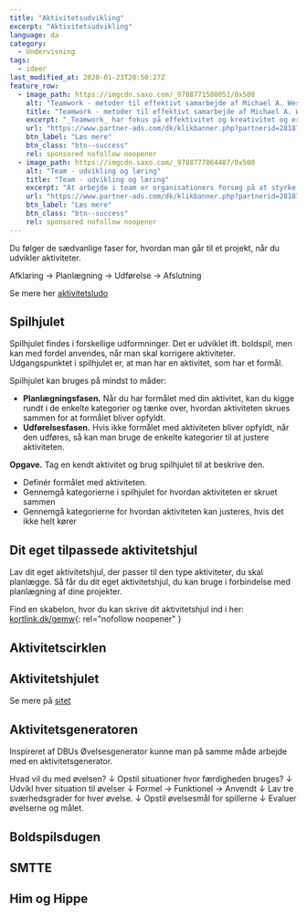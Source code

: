 ```yaml
---
title: "Aktivitetsudvikling"
excerpt: "Aktivitetsudvikling"
language: da
category:
  - Undervisning
tags:
  - ideer
last_modified_at: 2020-01-23T20:50:27Z
feature_row:
  - image_path: https://imgcdn.saxo.com/_9788771580051/0x500
    alt: "Teamwork - metoder til effektivt samarbejde af Michael A. West"
    title: "Teamwork - metoder til effektivt samarbejde af Michael A. West"
    excerpt: "_Teamwork_ har fokus på effektivitet og kreativitet og er for alle, der på den ene eller anden måde bruger teamwork i deres dagligdag. Bogen er fyldt med praktiske eksempler og teori, der kan hjælpe et team med at opstille mål og opnå dem."
    url: "https://www.partner-ads.com/dk/klikbanner.php?partnerid=28187&bannerid=43264&htmlurl=https://www.saxo.com/dk/teamwork_michael-a-west_haeftet_9788771580051"
    btn_label: "Læs mere"
    btn_class: "btn--success"
    rel: sponsored nofollow noopener
  - image_path: https://imgcdn.saxo.com/_9788777064487/0x500
    alt: "Team - udvikling og læring"
    title: "Team - udvikling og læring"
    excerpt: "At arbejde i team er organisationers forsøg på at styrke udvikling af faglige og personlige potentialer og kompetencer. Bogens formål er at give svar på, hvordan udvikling og læring i team kan blive en succes, fx om sporten er en passende metafor til at fremme teamudvikling og læring og forståelse af samarbejde samt om team på arbejdspladsen kan skabe nye fortællinger om medarbejdernes måde at se på samarbejde og gensidig udvikling."
    url: "https://www.partner-ads.com/dk/klikbanner.php?partnerid=28187&bannerid=43264&htmlurl=https://www.saxo.com/dk/team-udvikling-og-laering_morten-bertelsen-red-reinhard-stelter-red_haeftet_9788777064487"
    btn_label: "Læs mere"
    btn_class: "btn--success"
    rel: sponsored nofollow noopener
---
```


Du følger de sædvanlige faser for, hvordan man går til et projekt, når du udvikler aktiviteter.

Afklaring → Planlægning → Udførelse → Afslutning

Se mere her [aktivitetsludo](http://xn--trivselogbevgelse-2rb.dk/wp-content/uploads/2015/06/Idr%C3%A6tsludo.pdf)

## Spilhjulet

Spilhjulet findes i forskellige udformninger. Det er udviklet ift. boldspil, men kan med fordel anvendes, når man skal korrigere aktiviteter. Udgangspunktet i spilhjulet er, at man har en aktivitet, som har et formål. 

Spilhjulet kan bruges på mindst to måder:

- **Planlægningsfasen.** Når du har formålet med din aktivitet, kan du kigge rundt i de enkelte kategorier og tænke over, hvordan aktiviteten skrues sammen for at formålet bliver opfyldt.
- **Udførelsesfasen.** Hvis ikke formålet med aktiviteten bliver opfyldt, når den udføres, så kan man bruge de enkelte kategorier til at justere aktiviteten.
 
**Opgave.** Tag en kendt aktivitet og brug spilhjulet til at beskrive den. 

- Definér formålet med aktiviteten. 
- Gennemgå kategorierne i spilhjulet for hvordan aktiviteten er skruet sammen
- Gennemgå kategorierne for hvordan aktiviteten kan justeres, hvis det ikke helt kører

## Dit eget tilpassede aktivitetshjul

Lav dit eget aktivitetshjul, der passer til den type aktiviteter, du skal planlægge. Så får du dit eget aktivitetshjul, du kan bruge i forbindelse med planlægning af dine projekter. 

Find en skabelon, hvor du kan skrive dit aktivitetshjul ind i her: [kortlink.dk/gemw](http://kortlink.dk/gemw){: rel="nofollow noopener" }

## Aktivitetscirklen

## Aktivitetshjulet

Se mere på [sitet](https://sites.google.com/view/tof-fitness/aktivitetsudvikling?authuser=0)

## Aktivitetsgeneratoren

Inspireret af DBUs Øvelsesgenerator kunne man på samme måde arbejde med en aktivitetsgenerator.

Hvad vil du med øvelsen?
↓
Opstil situationer hvor færdigheden bruges?
↓
Udvikl hver situation til øvelser
↓
Formel → Funktionel → Anvendt
↓
Lav tre sværhedsgrader for hver øvelse.
↓
Opstil øvelsesmål for spillerne
↓
Evaluer øvelserne og målet.

## Boldspilsdugen

## SMTTE

## Him og Hippe
